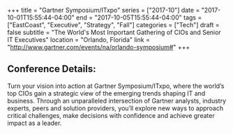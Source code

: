 +++
title = "Gartner Symposium/ITxpo"
series = ["2017-10"]
date = "2017-10-01T15:55:44-04:00"
end = "2017-10-05T15:55:44-04:00"
tags = ["EastCoast", "Executive", "Strategy", "Fall"]
categories = ["Tech"]
draft = false
subtitle = "The World's Most Important Gathering of CIOs and Senior IT Executives"
location = "Orlando, Florida"
link = "http://www.gartner.com/events/na/orlando-symposium#"
+++



## Conference Details: 

Turn your vision into action at Gartner Symposium/ITxpo, where the world’s top CIOs gain a strategic view of the emerging trends shaping IT and business. Through an unparalleled intersection of Gartner analysts, industry experts, peers and solution providers, you’ll explore new ways to approach critical challenges, make decisions with confidence and achieve greater impact as a leader.
